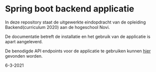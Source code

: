 # Spring boot backend applicatie
In deze repository staat de uitgewerkte eindopdracht van de opleiding Backend(curriculum 2020) aan de hogeschool Novi. 

De documentatie betreft de installatie en het gebruik van de applicatie is apart aangeleverd.

De benodigde API endpoints voor de applicatie te gebruiken kunnen [hier](https://springboot-backend.gitbook.io/api-backend/)  gevonden worden.

6-3-2021